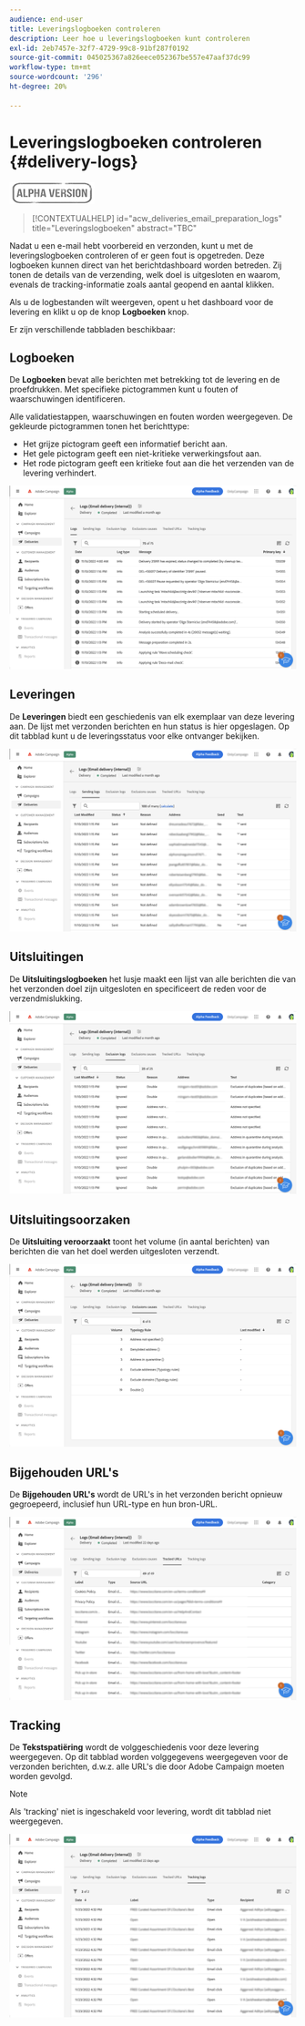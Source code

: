 ```yaml
---
audience: end-user
title: Leveringslogboeken controleren
description: Leer hoe u leveringslogboeken kunt controleren
exl-id: 2eb7457e-32f7-4729-99c8-91bf287f0192
source-git-commit: 045025367a826eece052367be557e47aaf37dc99
workflow-type: tm+mt
source-wordcount: '296'
ht-degree: 20%

---
```


# Leveringslogboeken controleren {#delivery-logs}

![](../assets/do-not-localize/badge.png)

>[!CONTEXTUALHELP]
>id="acw_deliveries_email_preparation_logs"
>title="Leveringslogboeken"
>abstract="TBC"

Nadat u een e-mail hebt voorbereid en verzonden, kunt u met de leveringslogboeken controleren of er geen fout is opgetreden. Deze logboeken kunnen direct van het berichtdashboard worden betreden. Zij tonen de details van de verzending, welk doel is uitgesloten en waarom, evenals de tracking-informatie zoals aantal geopend en aantal klikken.

Als u de logbestanden wilt weergeven, opent u het dashboard voor de levering en klikt u op de knop **Logboeken** knop.

Er zijn verschillende tabbladen beschikbaar:

## Logboeken

De **Logboeken** bevat alle berichten met betrekking tot de levering en de proefdrukken. Met specifieke pictogrammen kunt u fouten of waarschuwingen identificeren.

Alle validatiestappen, waarschuwingen en fouten worden weergegeven. De gekleurde pictogrammen tonen het berichttype:

* Het grijze pictogram geeft een informatief bericht aan.
* Het gele pictogram geeft een niet-kritieke verwerkingsfout aan.
* Het rode pictogram geeft een kritieke fout aan die het verzenden van de levering verhindert.

![](assets/logs.png)

## Leveringen

De **Leveringen** biedt een geschiedenis van elk exemplaar van deze levering aan. De lijst met verzonden berichten en hun status is hier opgeslagen. Op dit tabblad kunt u de leveringsstatus voor elke ontvanger bekijken.

![](assets/logs2.png)

## Uitsluitingen

De **Uitsluitingslogboeken** het lusje maakt een lijst van alle berichten die van het verzonden doel zijn uitgesloten en specificeert de reden voor de verzendmislukking.

![](assets/logs3.png)

## Uitsluitingsoorzaken

De **Uitsluiting veroorzaakt** toont het volume (in aantal berichten) van berichten die van het doel werden uitgesloten verzendt.

![](assets/logs4.png)

## Bijgehouden URL&#39;s

De **Bijgehouden URL&#39;s** wordt de URL&#39;s in het verzonden bericht opnieuw gegroepeerd, inclusief hun URL-type en hun bron-URL.

![](assets/logs5.png)

## Tracking

De **Tekstspatiëring** wordt de volggeschiedenis voor deze levering weergegeven. Op dit tabblad worden volggegevens weergegeven voor de verzonden berichten, d.w.z. alle URL&#39;s die door Adobe Campaign moeten worden gevolgd.

>[!NOTE]
>
>Als &#39;tracking&#39; niet is ingeschakeld voor levering, wordt dit tabblad niet weergegeven.

![](assets/logs6.png)
